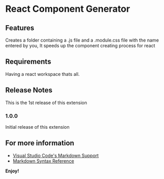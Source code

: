 # React Component Generator

## Features

Creates a folder containing a .js file and a .module.css file with the name entered by you, It speeds up the component creating process for react

## Requirements

Having a react workspace thats all.

## Release Notes

This is the 1st release of this extension

### 1.0.0

Initial release of this extension

## For more information

- [Visual Studio Code's Markdown Support](http://code.visualstudio.com/docs/languages/markdown)
- [Markdown Syntax Reference](https://help.github.com/articles/markdown-basics/)

**Enjoy!**
